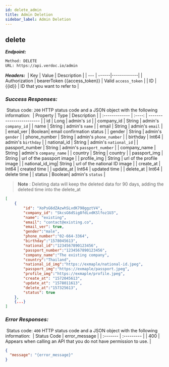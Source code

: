 ```yaml
---
id: delete_admin
title: Admin Deletion
sidebar_label: Admin Deletion
---
```


<span class="badges delete">delete</span>
---


***Endpoint:***

```bash
Method: DELETE
URL: https://api.verdoc.io/admin
```

***Headers:***
​
| Key | Value | Description |
| --- | ------|-------------|
| Authorization | bearerToken {{access_token}} | Valid `access_token` |
| ID  | {{id}} | ID that you want to refer to |

### ***Success Responses:***
​
Status code: `200` HTTP status code and a JSON object with the following information:
​
| Property       |  Type  | Description              |
| :------------- | :----: | ------------------------ |
| id             | Long   | admin's `id`              |
| company_id     | String | admin's `company_id`      |
| name           | String | admin's `name`            |
| email          | String | admin's `email`           |
| email_ver      | Boolean| email confirmation status |
| gender         | String | admin's `gender`          |
| phone_number   | String | admin's `phone_number`    |
| birthday       | Int64  | admin's `birthday`        |
| national_id    | String | admin's `national_id`     |
| passport_number   | String | admin's `passport_number` |
| company_name   | String | admin's `company_name`    |
|  country       | String | country                   |
| passport_img   | String | url of the passport image |
| profile_img    | String | url of the profile image  |
| national_id_img| String | url of the national ID image |
| create_at      | Int64  | created time              |
| update_at      | Int64  | updated time              |
| delete_at      | Int64  | delete time               |
| status         | Boolean| admin's `status`          |

>**Note** : Deleting data will keep the deleted data for 90 days, adding the deleted time into the delete_at

```json
[
    {
        "id": "XoPsG6dZAzwhSLvdK798ggztV4",
        "company_id": "SkcsG6dSig8fdLvdKSlfoz1U3",
        "name": "existing",
        "email": "contact@existing.co",
        "email_ver": true,
        "gender":"male",
        "phone_number":"02-664-3364",
        "birthday":"1578045613",
        "national_id":"1234567890123456",
        "passport_number":"1234567890123456",
        "company_name":"The existing company",
        "country":"Thailand",
        "national_id_img":"https://exmaple/national-id.jpeg",
        "passport_img":"https://exmaple/passport.jpeg",
        "profile_img":"https://exmaple/profile.jpeg",
        "create_at": "1572045613",
        "update_at": "1578011613",
        "delete_at":"157325613",
        "status": true
    },
    {...}
]
```

### ***Error Responses:***
​
Status code: `400` HTTP status code and a JSON object with the following information:
​
| Status Code |     error_message   |
| :-------    | :---------          | 
| 400    |  Appears when calling an API that you do not have permission to use. |
​
​
```json
{
  "message": "{error_message}"
}
```

